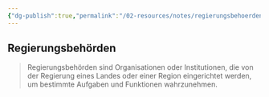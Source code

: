 ```yaml
---
{"dg-publish":true,"permalink":"/02-resources/notes/regierungsbehoerden/","tags":["BWL"],"noteIcon":"","updated":"2025-09-05T10:12:31.613+02:00"}
---
```


## Regierungsbehörden 


> Regierungsbehörden sind Organisationen oder Institutionen, die von der Regierung eines Landes oder einer Region eingerichtet werden, um bestimmte Aufgaben und Funktionen wahrzunehmen.